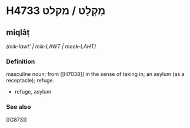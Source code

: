 # H4733 מִקְלָט / מקלט

## miqlâṭ

_(mik-lawt' | mik-LAWT | meek-LAHT)_

### Definition

masculine noun; from [[H7038]] in the sense of taking in; an asylum (as a receptacle); refuge.

- refuge, asylum
### See also

[[G873]]

